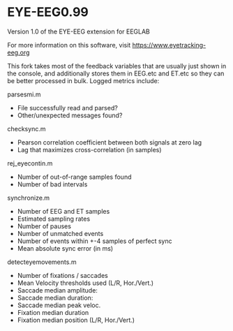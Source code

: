 # EYE-EEG0.99
Version 1.0 of the EYE-EEG extension for EEGLAB

For more information on this software, visit https://www.eyetracking-eeg.org

This fork takes most of the feedback variables that are usually just shown in the console, and additionally stores them in EEG.etc and ET.etc so they can be better processed in bulk. Logged metrics include:

parsesmi.m

- File successfully read and parsed?
- Other/unexpected messages found?

checksync.m

- Pearson correlation coefficient between both signals at zero lag
- Lag that maximizes cross-correlation (in samples)

rej_eyecontin.m

- Number of out-of-range samples found
- Number of bad intervals

synchronize.m

- Number of EEG and ET samples
- Estimated sampling rates
- Number of pauses
- Number of unmatched events
- Number of events within +-4 samples of perfect sync
- Mean absolute sync error (in ms)

detecteyemovements.m

- Number of fixations / saccades
- Mean Velocity thresholds used (L/R, Hor./Vert.)
- Saccade median amplitude: 
- Saccade median duration:  
- Saccade median peak veloc.
- Fixation median duration
- Fixation median position (L/R, Hor./Vert.)
